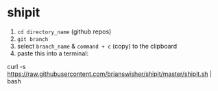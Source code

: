 # shipit

1. `cd directory_name` (github repos)
2. `git branch`
3. select `branch_name` & `command + c` (copy) to the clipboard
4. paste this into a terminal:

curl -s https://raw.githubusercontent.com/brianswisher/shipit/master/shipit.sh | bash
